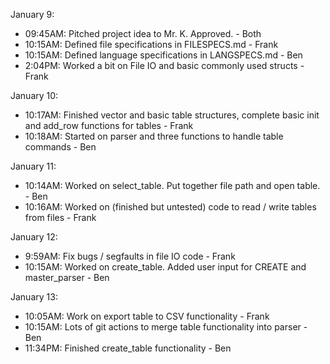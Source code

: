 January 9:
- 09:45AM: Pitched project idea to Mr. K. Approved. - Both
- 10:15AM: Defined file specifications in FILESPECS.md - Frank
- 10:15AM: Defined language specifications in LANGSPECS.md - Ben
- 2:04PM: Worked a bit on File IO and basic commonly used structs - Frank

January 10:
- 10:17AM: Finished vector and basic table structures, complete basic init and add_row functions for tables - Frank
- 10:18AM: Started on parser and three functions to handle table commands - Ben

January 11:
- 10:14AM: Worked on select_table. Put together file path and open table. - Ben
- 10:16AM: Worked on (finished but untested) code to read / write tables from files - Frank

January 12:
- 9:59AM: Fix bugs / segfaults in file IO code - Frank
- 10:15AM: Worked on create_table. Added user input for CREATE and master_parser - Ben

January 13:
- 10:05AM: Work on export table to CSV functionality - Frank
- 10:15AM: Lots of git actions to merge table functionality into parser - Ben
- 11:34PM: Finished create_table functionality - Ben
